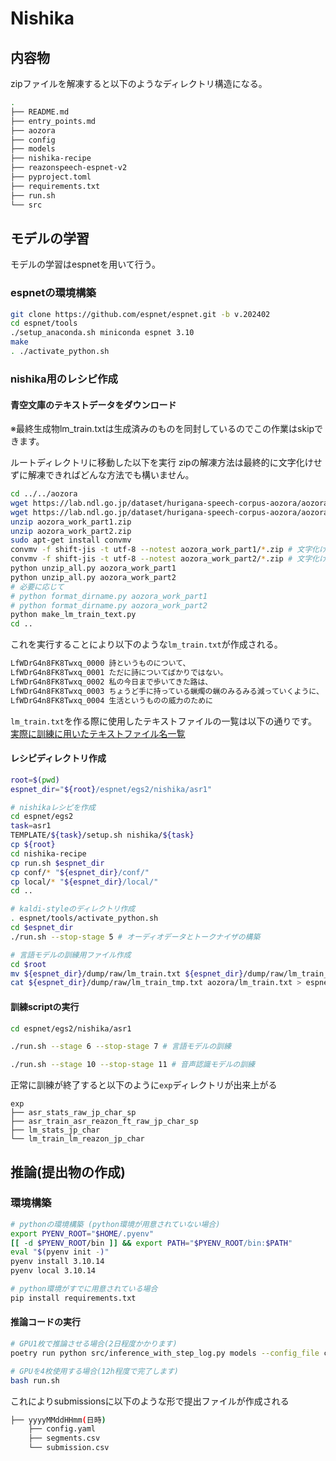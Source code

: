 # Nishika

## 内容物
zipファイルを解凍すると以下のようなディレクトリ構造になる。

```bash
.
├── README.md
├── entry_points.md
├── aozora
├── config
├── models
├── nishika-recipe
├── reazonspeech-espnet-v2
├── pyproject.toml
├── requirements.txt
├── run.sh
└── src
```


## モデルの学習
モデルの学習はespnetを用いて行う。


### espnetの環境構築
```bash
git clone https://github.com/espnet/espnet.git -b v.202402
cd espnet/tools
./setup_anaconda.sh miniconda espnet 3.10
make
. ./activate_python.sh
```

### nishika用のレシピ作成

#### 青空文庫のテキストデータをダウンロード
※最終生成物lm_train.txtは生成済みのものを同封しているのでこの作業はskipできます。

ルートディレクトリに移動した以下を実行
zipの解凍方法は最終的に文字化けせずに解凍できればどんな方法でも構いません。
```bash
cd ../../aozora
wget https://lab.ndl.go.jp/dataset/hurigana-speech-corpus-aozora/aozora_work_part1.zip
wget https://lab.ndl.go.jp/dataset/hurigana-speech-corpus-aozora/aozora_work_part2.zip
unzip aozora_work_part1.zip
unzip aozora_work_part2.zip
sudo apt-get install convmv
convmv -f shift-jis -t utf-8 --notest aozora_work_part1/*.zip # 文字化け対応
convmv -f shift-jis -t utf-8 --notest aozora_work_part2/*.zip # 文字化け対応
python unzip_all.py aozora_work_part1
python unzip_all.py aozora_work_part2
# 必要に応じて
# python format_dirname.py aozora_work_part1
# python format_dirname.py aozora_work_part2
python make_lm_train_text.py
cd ..
```
これを実行することにより以下のような`lm_train.txt`が作成される。
```bash
LfWDrG4n8FK8Twxq_0000 詩というものについて、
LfWDrG4n8FK8Twxq_0001 ただに詩についてばかりではない。
LfWDrG4n8FK8Twxq_0002 私の今日まで歩いてきた路は、
LfWDrG4n8FK8Twxq_0003 ちょうど手に持っている蝋燭の蝋のみるみる減っていくように、
LfWDrG4n8FK8Twxq_0004 生活というものの威力のために
```


`lm_train.txt`を作る際に使用したテキストファイルの一覧は以下の通りです。<br>
[実際に訓練に用いたテキストファイル名一覧](aozora/file_list.txt)


#### レシピディレクトリ作成
```bash
root=$(pwd)
espnet_dir="${root}/espnet/egs2/nishika/asr1"

# nishikaレシピを作成
cd espnet/egs2
task=asr1
TEMPLATE/${task}/setup.sh nishika/${task}
cp ${root}
cd nishika-recipe
cp run.sh $espnet_dir
cp conf/* "${espnet_dir}/conf/"
cp local/* "${espnet_dir}/local/"
cd ..

# kaldi-styleのディレクトリ作成
. espnet/tools/activate_python.sh
cd $espnet_dir
./run.sh --stop-stage 5 # オーディオデータとトークナイザの構築

# 言語モデルの訓練用ファイル作成
cd $root
mv ${espnet_dir}/dump/raw/lm_train.txt ${espnet_dir}/dump/raw/lm_train_tmp.txt
cat ${espnet_dir}/dump/raw/lm_train_tmp.txt aozora/lm_train.txt > espnet/egs2/nishika/asr1/dump/raw/lm_train.txt
```


#### 訓練scriptの実行
```bash
cd espnet/egs2/nishika/asr1

./run.sh --stage 6 --stop-stage 7 # 言語モデルの訓練

./run.sh --stage 10 --stop-stage 11 # 音声認識モデルの訓練

```

正常に訓練が終了すると以下のように`exp`ディレクトリが出来上がる
```
exp
├── asr_stats_raw_jp_char_sp
├── asr_train_asr_reazon_ft_raw_jp_char_sp
├── lm_stats_jp_char
└── lm_train_lm_reazon_jp_char
```

## 推論(提出物の作成)
### 環境構築

```bash
# pythonの環境構築 (python環境が用意されていない場合)
export PYENV_ROOT="$HOME/.pyenv"
[[ -d $PYENV_ROOT/bin ]] && export PATH="$PYENV_ROOT/bin:$PATH"
eval "$(pyenv init -)"
pyenv install 3.10.14
pyenv local 3.10.14

# python環境がすでに用意されている場合
pip install requirements.txt
```

#### 推論コードの実行
```bash
# GPU1枚で推論させる場合(2日程度かかります)
poetry run python src/inference_with_step_log.py models --config_file conf/best_decode_config.yaml
```

```bash
# GPUを4枚使用する場合(12h程度で完了します)
bash run.sh
```

これによりsubmissionsに以下のような形で提出ファイルが作成される
```bash
├── yyyyMMddHHmm(日時)
    ├── config.yaml
    ├── segments.csv
    └── submission.csv
```